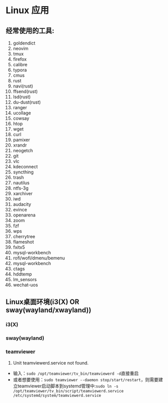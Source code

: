 # Linux 应用

## 经常使用的工具:
1. goldendict
2. neovim
3. tmux
4. firefox
5. calibre
6. typora
7. cmus
8. rust
9. navi(rust)
10. ffsend(rust)
11. lsd(rust)
11. du-dust(rust)
12. ranger
13. ucollage
14. cowsay
15. htop
16. wget
17. curl
18. pamixer
19. xrandr
20. neogetch
21. git
22. vlc
23. kdeconnect
24. syncthing
25. trash
26. nautilus
27. ntfs-3g
28. xarchiver
29. iwd
30. audacity
31. evince
32. openarena
33. zoom
33. fzf
33. wps
33. cherrytree
33. flameshot
33. fxitx5
33. mysql-workbench
33. rofi/wofi/dmenu/bemenu
33. mysql-workbench
33. ctags
33. hddtemp
34. lm_sensors
35. wechat-uos

## Linux桌面环境(i3(X) OR sway(wayland/xwayland))
### i3(X)



### sway(wayland)

### teamviewer
1. Unit teamviewerd.service not found.
- 输入：`sudo /opt/teamviewer/tv_bin/teamviewerd -d`直接重启
- 或者想要使用：`sudo teamviewer --daemon stop/start/restart`，则需要建立teamviewer启动脚本到systemd管理中:`sudo ln -s /opt/teamviewer/tv_bin/script/teamviewerd.service /etc/systemd/system/teamviewerd.service`

